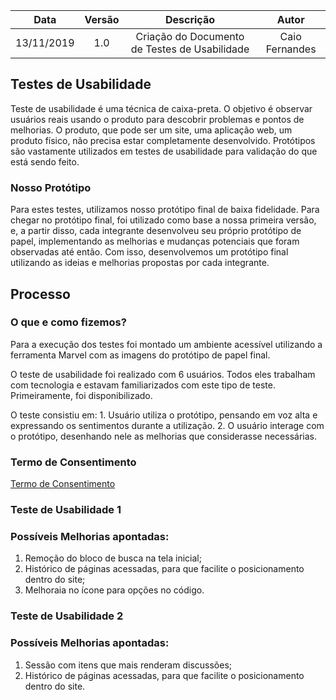 
| Data       | Versão | Descrição            | Autor             |
|:----------:|:------:|:--------------------:|:-----------------:|
| 13/11/2019 | 1.0 | Criação do Documento de Testes de Usabilidade | Caio Fernandes |

## Testes de Usabilidade
Teste de usabilidade é uma técnica de caixa-preta. O objetivo é observar usuários reais usando o produto para descobrir problemas e pontos de melhorias. O produto, que pode ser um site, uma aplicação web, um produto físico, não precisa estar completamente desenvolvido. Protótipos são vastamente utilizados em testes de usabilidade para validação do que está sendo feito.

### Nosso Protótipo
Para estes testes, utilizamos nosso protótipo final de baixa fidelidade.
Para chegar no protótipo final, foi utilizado como base a nossa primeira versão, e, a partir disso, cada integrante desenvolveu seu próprio protótipo de papel, implementando as melhorias e mudanças potenciais que foram observadas até então. Com isso, desenvolvemos um protótipo final utilizando as ideias e melhorias propostas por cada integrante.

## Processo
### O que e como fizemos?
Para a execução dos testes foi montado um ambiente acessível utilizando a ferramenta Marvel com as imagens do protótipo de papel final. 

O teste de usabilidade foi realizado com 6 usuários. Todos eles trabalham com tecnologia e estavam familiarizados com este tipo de teste.
Primeiramente, foi disponibilizado.

O teste consistiu em:
    1. Usuário utiliza o protótipo, pensando em voz alta e expressando os sentimentos durante a utilização.
    2. O usuário interage com o protótipo, desenhando nele as melhorias que considerasse necessárias.

### Termo de Consentimento
[Termo de Consentimento](https://user-images.githubusercontent.com/42192251/68848160-9c9f8e80-06ae-11ea-8bea-f7f36834c42a.png)

### Teste de Usabilidade 1

### Possíveis Melhorias apontadas:
1. Remoção do bloco de busca na tela inicial;
2. Histórico de páginas acessadas, para que facilite o posicionamento dentro do site;
3. Melhoraia no ícone para opções no código.


### Teste de Usabilidade 2

### Possíveis Melhorias apontadas:
1. Sessão com itens que mais renderam discussões;
2. Histórico de páginas acessadas, para que facilite o posicionamento dentro do site.




